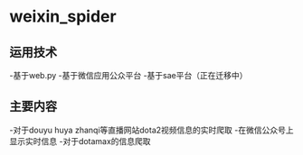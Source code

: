 # weixin_spider
## 运用技术
-基于web.py
-基于微信应用公众平台
-基于sae平台（正在迁移中）

## 主要内容
-对于douyu huya zhanqi等直播网站dota2视频信息的实时爬取
-在微信公众号上显示实时信息
-对于dotamax的信息爬取
